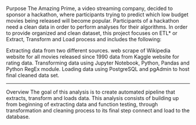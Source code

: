 Purpose
The Amazing Prime, a video streaming company, decided to sponsor a hackathon, where participants trying to predict which low budget movies being released will become popular. Participants of a hackathon need a clean data in order to perform analyses for their algorithms. In order to provide organized and clean dataset, this project focuses on ETL* or Extract, Transform and Load process and includes the following:

Extracting data from two different sources.
web scrape of Wikipedia website for all movies released since 1990
data from Kaggle website for rating data.
Transforming data using Jupyter Notebook, Python, Pandas and Python RegEx module.
Loading data using PostgreSQL and pgAdmin to host final cleaned data set.
______________

Overview
The goal of this analysis is to create automated pipeline that extracts, transform and loads data. This analysis consists of building up from beginning of extracting data and function testing, through transformation and cleaning process to its final step connect and load to the database.
